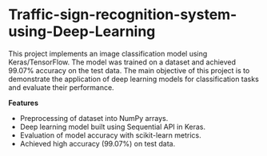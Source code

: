 # Traffic-sign-recognition-system-using-Deep-Learning
This project implements an image classification model using Keras/TensorFlow. The model was trained on a dataset and achieved 99.07% accuracy on the test data. The main objective of this project is to demonstrate the application of deep learning models for classification tasks and evaluate their performance.

**Features**

+ Preprocessing of dataset into NumPy arrays.
+ Deep learning model built using Sequential API in Keras.
+ Evaluation of model accuracy with scikit-learn metrics.
+ Achieved high accuracy (99.07%) on test data.
